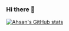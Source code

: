 ### Hi there 👋


[![Ahsan's GitHub stats](https://github-readme-stats.vercel.app/api?username=AhsanNissar&count_private=true&include_all_commits=true&show_icons=true)](https://github.com/anuraghazra/github-readme-stats)
